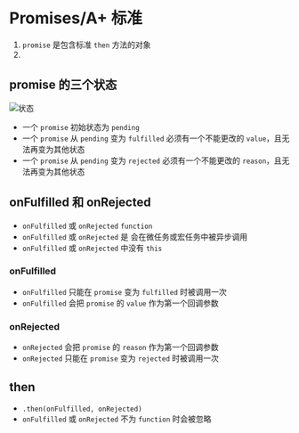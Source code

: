 # Promises/A+ 标准

1. `promise` 是包含标准 `then` 方法的对象
2.

## promise 的三个状态

![状态](https://p6.music.126.net/obj/wo3DlcOGw6DClTvDisK1/7158368121/c2c1/bfc9/22d2/1e9ff1b4071d0e91f1142f852764f480.png)

-   一个 `promise` 初始状态为 `pending`
-   一个 `promise` 从 `pending` 变为 `fulfilled` 必须有一个不能更改的 `value`，且无法再变为其他状态
-   一个 `promise` 从 `pending` 变为 `rejected` 必须有一个不能更改的 `reason`，且无法再变为其他状态

## onFulfilled 和 onRejected

-   `onFulfilled` 或 `onRejected` `function`
-   `onFulfilled` 或 `onRejected` 是 会在微任务或宏任务中被异步调用
-   `onFulfilled` 或 `onRejected` 中没有 `this`

### onFulfilled

-   `onFulfilled` 只能在 `promise` 变为 `fulfilled` 时被调用一次
-   `onFulfilled` 会把 `promise` 的 `value` 作为第一个回调参数

### onRejected

-   `onRejected` 会把 `promise` 的 `reason` 作为第一个回调参数
-   `onRejected` 只能在 `promise` 变为 `rejected` 时被调用一次

## then

-   `.then(onFulfilled, onRejected)`
-   `onFulfilled` 或 `onRejected` 不为 `function` 时会被忽略
